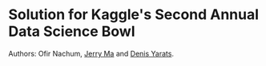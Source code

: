 # Solution for Kaggle's Second Annual Data Science Bowl

Authors: Ofir Nachum, [Jerry Ma](https://github.com/jma127) and [Denis Yarats](https://github.com/1nadequacy).
